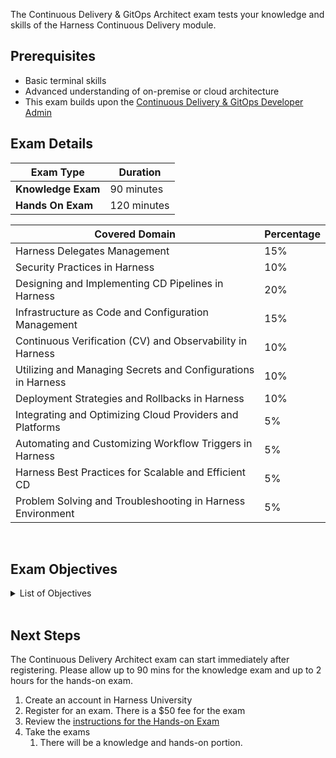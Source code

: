 The Continuous Delivery & GitOps Architect exam tests your knowledge and skills of the Harness Continuous Delivery module.  

## Prerequisites

- Basic terminal skills
- Advanced understanding of on-premise or cloud architecture
- This exam builds upon the [Continuous Delivery & GitOps Developer Admin](/university/continuous-delivery)

## Exam Details
| Exam Type                               | Duration         |
| ----------------------------------- | --------------- |
| **Knowledge Exam** | 90 minutes |
| **Hands On Exam** | 120 minutes |

| Covered Domain                                               | Percentage |
|--------------------------------------------------------------|------------|
| Harness Delegates Management                                 | 15%        |
| Security Practices in Harness                                | 10%        |
| Designing and Implementing CD Pipelines in Harness           | 20%        |
| Infrastructure as Code and Configuration Management          | 15%        |
| Continuous Verification (CV) and Observability in Harness    | 10%        |
| Utilizing and Managing Secrets and Configurations in Harness | 10%        |
| Deployment Strategies and Rollbacks in Harness               | 10%        |
| Integrating and Optimizing Cloud Providers and Platforms     | 5%         |
| Automating and Customizing Workflow Triggers in Harness      | 5%         |
| Harness Best Practices for Scalable and Efficient CD         | 5%         |
| Problem Solving and Troubleshooting in Harness Environment   | 5%         |


<br />

## Exam Objectives

<details>
<summary>List of Objectives</summary>

The following is a detailed list of exam objectives:

| #    | Objective                                                                           |
|------|-------------------------------------------------------------------------------------|
| 1    | **Harness Delegates Management**                                                      |
| 1.1  | Understand and troubleshoot Delegate installation and connectivity                  |
| 1.2  | Implement high availability for Harness Delegates                                    |
| 1.3  | Manage Delegate upgradability and customization using INIT_SCRIPT                   |
| 2    | **Security Practices in Harness**                                                      |
| 2.1  | Apply the Principle of Least Privilege (PoLP) in Harness setup                      |
| 2.2  | Implement secure deployment practices in varied environments                       |
| 2.3  | Manage and mitigate security concerns related to Delegate access and use            |
| 3    | **Designing and Implementing CD Pipelines in Harness**                                  |
| 3.1  | Develop and optimize pipelines using Harness                                        |
| 3.2  | Implement and manage pipeline templates using GitOps practices                      |
| 3.3  | Manage artifacts and dependencies in pipeline stages                                |
| 4    | **Infrastructure as Code and Configuration Management**                                 |
| 4.1  | Differentiate and apply concepts of IaC and Configuration Management within Harness |
| 4.2  | Implement and optimize the use of Terraform within Harness pipelines               |
| 4.3  | Handle and manage dependencies and initial requirements for IaC within Harness     |
| 5    | **Continuous Verification (CV) and Observability in Harness**                           |
| 5.1  | Utilize various tools for logs and APM in CV strategies                             |
| 5.2  | Implement effective observability and monitoring of Harness components              |
| 5.3  | Understand and optimize feedback loops within CD pipelines                          |
| 6    | **Utilizing and Managing Secrets and Configurations in Harness**                        |
| 6.1  | Efficiently manage secrets within Harness                                           |
| 6.2  | Ensure secure and optimal handling of configurations                                |
| 7    | **Deployment Strategies and Rollbacks in Harness**                                      |
| 7.1  | Implement different deployment strategies (e.g., Canary, Blue-Green) using Harness  |
| 7.2  | Design and troubleshoot rollback strategies for failed deployments                  |
| 7.3  | Manage and troubleshoot Helm and Umbrella Chart deployments in Kubernetes           |
| 8    | **Integrating and Optimizing the Use of Cloud Providers and Platforms in Harness**      |
| 8.1  | Implement optimal Harness setups for varied cloud platforms (e.g., AWS, Azure)      |
| 8.2  | Manage and troubleshoot deployments in varied environments (e.g., AWS EKS, Lambda)  |
| 9    | **Automating and Customizing Workflow Triggers in Harness**                             |
| 9.1  | Design and implement custom pipeline triggers with parameters                       |
| 9.2  | Ensure secure and authorized trigger execution in Harness workflows                 |
| 10   | **Harness Best Practices for Scalable and Efficient CD**                              |
| 10.1 | Implement best practices for utilizing Harness features for scalable and efficient CD |
| 10.2 | Optimize user experience and performance through effective management of Harness components |
| 11   | **Problem Solving and Troubleshooting in Harness Environment**                  |
| 11.1 | Develop proficiency in troubleshooting common issues within Harness                 |
| 11.2 | Implement problem-solving strategies for diverse deployment and operational challenges |


</details>

<br />

## Next Steps

The Continuous Delivery Architect exam can start immediately after registering. Please allow up to 90 mins for the knowledge exam and up to 2 hours for the hands-on exam.

1. Create an account in Harness University
2. Register for an exam. There is a $50 fee for the exam
3. Review the [instructions for the Hands-on Exam](/university/instructions)
4. Take the exams
    1. There will be a knowledge and hands-on portion.	
